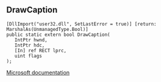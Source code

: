 ## DrawCaption

```
[DllImport("user32.dll", SetLastError = true)] [return: MarshalAs(UnmanagedType.Bool)]
public static extern bool DrawCaption(
   IntPtr hwnd,
   IntPtr hdc,
   [In] ref RECT lprc,
   uint flags
);
```

[Microsoft documentation](https://docs.microsoft.com/en-us/windows/win32/api/winuser/nf-winuser-drawcaption)
